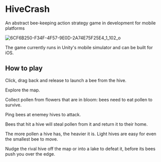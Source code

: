 # HiveCrash
An abstract bee-keeping action strategy game in development for mobile platforms

![6CF6B250-F34F-4F57-9E0D-2A74E75F25E4_1_102_o](https://user-images.githubusercontent.com/69108995/199711586-8c476f00-0bf5-4a3c-a481-24830eccbb8f.jpeg)


The game currently runs in Unity's mobile simulator and can be built for iOS.

## How to play

Click, drag back and release to launch a bee from the hive.

Explore the map.

Collect pollen from flowers that are in bloom: bees need to eat pollen to survive.

Ping bees at enemey hives to attack. 

Bees that hit a hive will steal pollen from it and return it to their home.

The more pollen a hive has, the heavier it is. Light hives are easy for even the smallest bee to move.

Nudge the rival hive off the map or into a lake to defeat it, before its bees push you over the edge.
